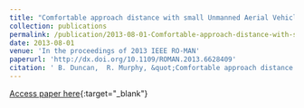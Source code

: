 ```yaml
---
title: "Comfortable approach distance with small Unmanned Aerial Vehicles"
collection: publications
permalink: /publication/2013-08-01-Comfortable-approach-distance-with-small-Unmanned-Aerial-Vehicles
date: 2013-08-01
venue: 'In the proceedings of 2013 IEEE RO-MAN'
paperurl: 'http://dx.doi.org/10.1109/ROMAN.2013.6628409'
citation: ' B. Duncan,  R. Murphy, &quot;Comfortable approach distance with small Unmanned Aerial Vehicles.&quot; In the proceedings of 2013 IEEE RO-MAN, 2013.'
---
```

[Access paper here](http://dx.doi.org/10.1109/ROMAN.2013.6628409){:target="_blank"}

